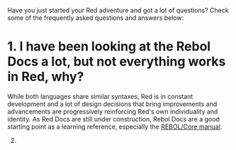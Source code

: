 Have you just started your Red adventure and got a lot of questions? Check some of the frequently asked questions and answers below:

# 1. I have been looking at the Rebol Docs a lot, but not everything works in Red, why?
While both languages share similar syntaxes, Red is in constant development and a lot of design decisions that bring improvements and advancements are progressively reinforcing Red's own individuality and identity. As Red Docs are still under construction, Rebol Docs are a good starting point as a learning reference, especially the [REBOL/Core manual](http://www.rebol.com/docs/core23/rebolcore.html).

2. 